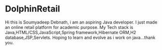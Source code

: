# DolphinRetail
Hi this is Soumyadeep Debnath, i am an aspiring Java developer.
I just made an online retail platform for academic purpose.
My Tech stack is Java,HTML/CSS,JavaScript,Spring framework,Hibernate ORM,H2 database,JSP,Servlets.
Hoping to learn and evolve as i work on java...thank you.
